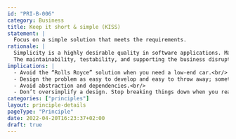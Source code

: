 ```yaml
---
id: "PRI-B-006"
category: Business
title: Keep it short & simple (KISS)
statement: |
  Focus on a simple solution that meets the requirements.
rationale: |
  Simplicity is a highly desirable quality in software applications. Making software more complicated than it needs to be lowers the overall quality of software.<br/>
  The maintainability, testability, and supporting the business disruption are reduced when complexity increases.
implications: |
  - Avoid the “Rolls Royce” solution when you need a low-end car.<br/>
  - Design the problem as easy to develop and easy to throw away; sometimes throwing away and re-creating is simpler and cheaper than maintaining it.<br/>
  - Avoid abstraction and dependencies.<br/>
  - Don’t oversimplify a design. Stop breaking things down when you reach a point that negatively affects the design of the application.
categories: ["principles"]
layout: principle-details
pageType: "Principle"
date: 2022-04-20T16:23:37+02:00
draft: true
---
```


